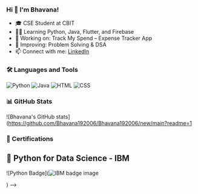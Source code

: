 ### Hi 👋 I'm Bhavana!
- 🎓 CSE Student at CBIT
- 👩‍💻 Learning Python, Java, Flutter, and Firebase
- 🔭 Working on: Track My Spend – Expense Tracker App
- 🌱 Improving: Problem Solving & DSA
- 📫 Connect with me: [LinkedIn](https://www.linkedin.com/in/bhavana-kummari-1179a4340)

### 🛠️ Languages and Tools
![Python](https://img.shields.io/badge/Python-blue)
![Java](https://img.shields.io/badge/Java-orange)
![HTML](https://img.shields.io/badge/HTML-red)
![CSS](https://img.shields.io/badge/CSS-blue)

### 📊 GitHub Stats
![Bhavana's GitHub stats](https://github.com/Bhavana192006/Bhavana192006/new/main?readme=1

### 📜 Certifications
## 🥇 Python for Data Science - IBM
![Python Badge](![IBM badge image](https://github.com/user-attachments/assets/009c9e39-0286-4dbe-8ad3-f87b6daac450)

)
-->
